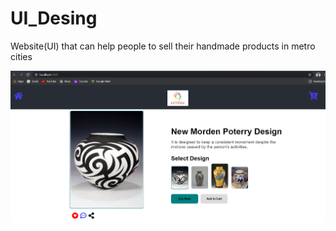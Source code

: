 # UI_Desing
Website(UI) that can help people to sell their handmade products in
metro cities

![UI](https://github.com/vaibhavdpatil/UI_Desing/blob/main/UI.png)
